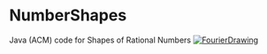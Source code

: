# NumberShapes
Java (ACM) code for Shapes of Rational Numbers
[![FourierDrawing](https://img.youtube.com/vi/DDoVI4AvmQo/0.jpg)](https://www.youtube.com/watch?v=DDoVI4AvmQo)
